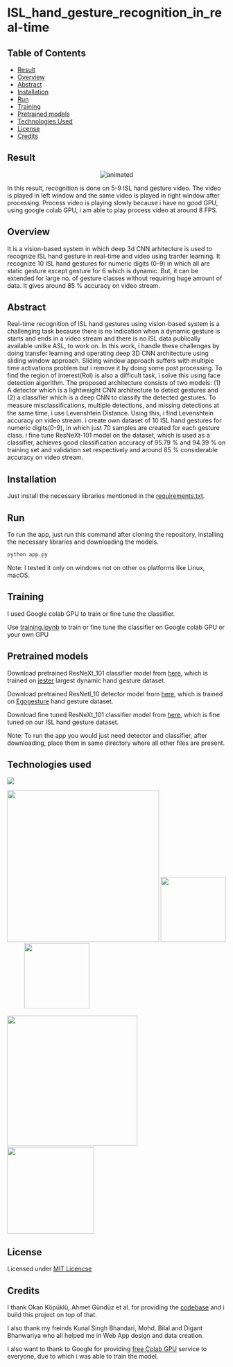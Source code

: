 # ISL_hand_gesture_recognition_in_real-time

## Table of Contents
  * [Result](#result)
  * [Overview](#overview)
  * [Abstract](#abstract)
  * [Installation](#installation)
  * [Run](#run)
  * [Training](#training)
  * [Pretrained models](#pretrained-models)
  * [Technologies Used](#technologies-used)
  * [License](#license)
  * [Credits](#credits)

## Result
<p align="center">
 <img src="results/video_based_gif_rsz.gif" alt="animated"/>
</p> 
In this result, recognition is done on 5-9 ISL hand gesture video. The video is played in left window and the same video is played in right window after processing. Process video is playing slowly because i have no good GPU, using google colab GPU, i am able to play process video at around 8 FPS. 

## Overview
It is a vision-based system in which deep 3d CNN arhitecture is used to recognize ISL hand gesture in real-time and video using tranfer learning. It recognize 10 ISL hand gestures for numeric digits (0-9) in which all are static gesture except gesture for 6 which is dynamic. But, it can be extended for large no. of gesture classes without requiring huge amount of data. It gives around 85 % accuracy on video stream.  

## Abstract
Real-time recognition of ISL hand gestures using vision-based system is a challenging task because there is no indication when a dynamic gesture is starts and ends in a video stream and there is no ISL data publically available unlike ASL, to work on. In this work, i handle these challenges by doing transfer learning and operating deep 3D CNN architecture using sliding window approach. Sliding window approach suffers with multiple time activations problem but i remove it by doing some post processing. To find the region of interest(RoI) is also a difficult task, i solve this using face detection algorithm. The proposed architecture consists of two models: (1) A detector which is a lightweight CNN architecture to detect gestures and (2) a classifier which is a deep CNN to classify the detected gestures. To measure misclassiﬁcations, multiple detections, and missing detections at the same time, i use Levenshtein Distance. Using this, i find Levenshtein accuracy on video stream. i create own dataset of 10 ISL hand gestures for numeric digits(0-9), in which just 70 samples are created for each gesture class. i fine tune ResNeXt-101 model on the dataset, which is used as a classifier, achieves good classification accuracy of 95.79 % and 94.39 % on training set and validation set respectively and around 85 % considerable accuracy on video stream.

## Installation
Just install the necessary libraries mentioned in the [requirements.txt](requirements.txt).

## Run
To run the app, just run this command after cloning the repository, installing the necessary libraries and downloading the models.
```bash
python app.py
```
Note: I tested it only on windows not on other os platforms like Linux, macOS.

## Training
I used Google colab GPU to train or fine tune the classifier.

Use [training.ipynb](training.ipynb) to train or fine tune the classifier on Google colab GPU or your own GPU

## Pretrained models
Download pretrained ResNeXt_101 classifier model from [here](https://drive.google.com/uc?export=download&id=1W-jNAvfjSwXghmiFTNu7hHEFFS5pEgEJ), which is trained on [jester](https://20bn.com/datasets/jester) largest dynamic hand gesture dataset.

Download pretrained ResNetl_10 detector model from [here](https://drive.google.com/uc?export=download&id=19rQQUKuzqjX2V0K9xIpvcjs1Fdi-1UjB), which is trained on [Egogesture](http://www.nlpr.ia.ac.cn/iva/yfzhang/datasets/egogesture.html) hand gesture dataset. 

Download fine tuned ResNeXt_101 classifier model from [here](https://drive.google.com/uc?export=download&id=1W-jNAvfjSwXghmiFTNu7hHEFFS5pEgEJ), which is fine tuned on our ISL hand gesture dataset.

Note: To run the app you would just need detector and classifier, after downloading, place them in same directory where all other files are present.

## Technologies used
![](https://forthebadge.com/images/badges/made-with-python.svg)

[<img target="_blank" src="https://upload.wikimedia.org/wikipedia/commons/9/96/Pytorch_logo.png" width=350 >](https://pytorch.org/) [<img target="_blank" src="https://upload.wikimedia.org/wikipedia/commons/5/53/OpenCV_Logo_with_text.png" width=150 >](https://docs.opencv.org/master/d0/de3/tutorial_py_intro.html) &nbsp;&nbsp;&nbsp;&nbsp; &nbsp;&nbsp;&nbsp;&nbsp; [<img target="_blank" src="https://raw.githubusercontent.com/python-pillow/pillow-logo/master/pillow-logo-248x250.png" width=150>](https://pillow.readthedocs.io/en/stable/installation.html) 

[<img target="_blank" src="https://matplotlib.org/3.2.1/_static/logo2_compressed.svg" width=300>](https://matplotlib.org/) &nbsp;&nbsp;&nbsp;&nbsp; [<img target="_blank" src="https://flask.palletsprojects.com/en/1.1.x/_images/flask-logo.png" width=200>](https://flask.palletsprojects.com/en/1.1.x/)

## License
Licensed under [MIT Licencse](LICENSE)

## Credits
I thank Okan Köpüklü, Ahmet Gündüz et al. for providing the [codebase](https://github.com/ahmetgunduz/Real-time-GesRec) and i build this project on top of that.

I also thank my freinds Kunal Singh Bhandari, Mohd. Bilal and Digant Bhanwariya who all helped me in Web App design and data creation.

I also want to thank to Google for providing [free Colab GPU](https://colab.research.google.com/notebooks/intro.ipynb) service to everyone, due to which i was able to train the model.

